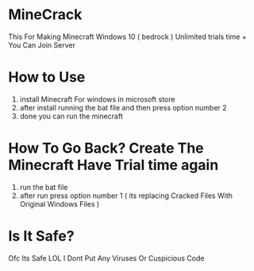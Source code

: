 # MineCrack
This For Making Minecraft Windows 10 ( bedrock ) Unlimited trials time + You Can Join Server

# How to Use
1. install Minecraft For windows in microsoft store
2. after install running the bat file and then press option number 2
3. done you can run the minecraft

# How To Go Back? Create The Minecraft Have Trial time again
1. run the bat file
2. after run press option number 1
( its replacing Cracked Files With Original Windows Files )

# Is It Safe?
Ofc Its Safe LOL I Dont Put Any Viruses Or Cuspicious Code
